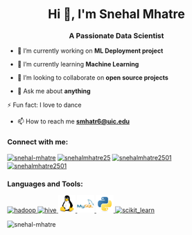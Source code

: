 <h1 align="center">Hi 👋, I'm Snehal Mhatre</h1>
<h3 align="center">A Passionate Data Scientist</h3>

- 🔭 I’m currently working on **ML Deployment project**

- 🌱 I’m currently learning **Machine Learning**

- 👯 I’m looking to collaborate on **open source projects**

- 💬 Ask me about **anything**

⚡ Fun fact: I love to dance

- 📫 How to reach me **smhatr6@uic.edu**

<h3 align="left">Connect with me:</h3>
<p align="left">
<a href="https://linkedin.com/in/snehal-mhatre" target="blank"><img align="center" src="https://raw.githubusercontent.com/rahuldkjain/github-profile-readme-generator/master/src/images/icons/Social/linked-in-alt.svg" alt="snehal-mhatre" height="30" width="40" /></a>
<a href="https://kaggle.com/snehalmhatre25" target="blank"><img align="center" src="https://raw.githubusercontent.com/rahuldkjain/github-profile-readme-generator/master/src/images/icons/Social/kaggle.svg" alt="snehalmhatre25" height="30" width="40" /></a>
<a href="https://www.hackerrank.com/snehalmhatre2501" target="blank"><img align="center" src="https://raw.githubusercontent.com/rahuldkjain/github-profile-readme-generator/master/src/images/icons/Social/hackerrank.svg" alt="snehalmhatre2501" height="30" width="40" /></a>
<a href="https://public.tableau.com/app/profile/snehal.vitthal.mhatre#!/?newProfile=&activeTab=0" target="blank"><img align="center" src="https://raw.githubusercontent.com/rahuldkjain/github-profile-readme-generator/master/src/images/icons/Social/hackerrank.svg" alt="snehalmhatre2501" height="30" width="40" /></a>
</p>

<h3 align="left">Languages and Tools:</h3>
<p align="left"> <a href="https://hadoop.apache.org/" target="_blank"> <img src="https://www.vectorlogo.zone/logos/apache_hadoop/apache_hadoop-icon.svg" alt="hadoop" width="40" height="40"/> </a> <a href="https://hive.apache.org/" target="_blank"> <img src="https://www.vectorlogo.zone/logos/apache_hive/apache_hive-icon.svg" alt="hive" width="40" height="40"/> </a> <a href="https://www.linux.org/" target="_blank"> <img src="https://raw.githubusercontent.com/devicons/devicon/master/icons/linux/linux-original.svg" alt="linux" width="40" height="40"/> </a> <a href="https://www.mysql.com/" target="_blank"> <img src="https://raw.githubusercontent.com/devicons/devicon/master/icons/mysql/mysql-original-wordmark.svg" alt="mysql" width="40" height="40"/> </a> <a href="https://www.python.org" target="_blank"> <img src="https://raw.githubusercontent.com/devicons/devicon/master/icons/python/python-original.svg" alt="python" width="40" height="40"/> </a> <a href="https://scikit-learn.org/" target="_blank"> <img src="https://upload.wikimedia.org/wikipedia/commons/0/05/Scikit_learn_logo_small.svg" alt="scikit_learn" width="40" height="40"/> </a> </p>

<p><img align="center" src="https://github-readme-stats.vercel.app/api/top-langs?username=snehal-mhatre&show_icons=true&locale=en&layout=compact" alt="snehal-mhatre" /></p>
